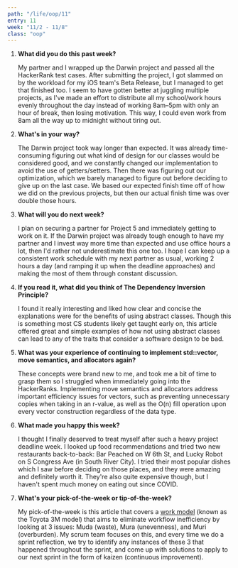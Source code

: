 ```yaml
---
path: "/life/oop/11"
entry: 11
week: "11/2 - 11/8"
class: "oop"
---
```


1. **What did you do this past week?**

    My partner and I wrapped up the Darwin project and passed all the HackerRank test cases. After submitting the project, I got slammed on by the workload for my iOS team's Beta Release, but I managed to get that finished too. I seem to have gotten better at juggling multiple projects, as I've made an effort to distribute all my school/work hours evenly throughout the day instead of working 8am–5pm with only an hour of break, then losing motivation. This way, I could even work from 8am all the way up to midnight without tiring out.

1. **What's in your way?**

    The Darwin project took way longer than expected. It was already time-consuming figuring out what kind of design for our classes would be considered good, and we constantly changed our implementation to avoid the use of getters/setters. Then there was figuring out our optimization, which we barely managed to figure out before deciding to give up on the last case. We based our expected finish time off of how we did on the previous projects, but then our actual finish time was over double those hours.

1. **What will you do next week?**

    I plan on securing a partner for Project 5 and immediately getting to work on it. If the Darwin project was already tough enough to have my partner and I invest way more time than expected and use office hours a lot, then I'd rather not underestimate this one too. I hope I can keep up a consistent work schedule with my next partner as usual, working 2 hours a day (and ramping it up when the deadline approaches) and making the most of them through constant discussion.

1. **If you read it, what did you think of The Dependency Inversion Principle?**

    I found it really interesting and liked how clear and concise the explanations were for the benefits of using abstract classes. Though this is something most CS students likely get taught early on, this article offered great and simple examples of how not using abstract classes can lead to any of the traits that consider a software design to be bad.

1. **What was your experience of continuing to implement std::vector, move semantics, and allocators again?**

    These concepts were brand new to me, and took me a bit of time to grasp them so I struggled when immediately going into the HackerRanks. Implementing move semantics and allocators address important efficiency issues for vectors, such as preventing unnecessary copies when taking in an r-value, as well as the O(n) fill operation upon every vector construction regardless of the data type.

1. **What made you happy this week?**

    I thought I finally deserved to treat myself after such a heavy project deadline week. I looked up food recommendations and tried two new restaurants back-to-back: Bar Peached on W 6th St, and Lucky Robot on S Congress Ave (in South River City). I tried their most popular dishes which I saw before deciding on those places, and they were amazing and definitely worth it. They're also quite expensive though, but I haven't spent much money on eating out since COVID.

1. **What's your pick-of-the-week or tip-of-the-week?**

    My pick-of-the-week is this article that covers a [work model](https://theleanway.net/muda-mura-muri) (known as the Toyota 3M model) that aims to eliminate workflow inefficiency by looking at 3 issues: Muda (waste), Mura (unevenness), and Muri (overburden). My scrum team focuses on this, and every time we do a sprint reflection, we try to identify any instances of these 3 that happened throughout the sprint, and come up with solutions to apply to our next sprint in the form of kaizen (continuous improvement).